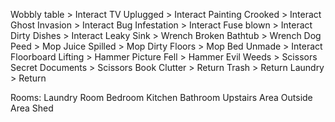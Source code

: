 Wobbly table > Interact
TV Uplugged > Interact
Painting Crooked > Interact
Ghost Invasion > Interact
Bug Infestation > Interact 
Fuse blown > Interact
Dirty Dishes > Interact
Leaky Sink > Wrench
Broken Bathtub > Wrench
Dog Peed > Mop
Juice Spilled > Mop
Dirty Floors > Mop
Bed Unmade > Interact
Floorboard Lifting > Hammer
Picture Fell > Hammer
Evil Weeds > Scissors
Secret Documents > Scissors
Book Clutter > Return
Trash > Return
Laundry > Return

Rooms:
Laundry Room
Bedroom
Kitchen
Bathroom
Upstairs Area
Outside Area
Shed

